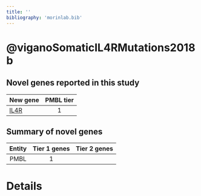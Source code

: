 ```yaml
---
title: ''
bibliography: 'morinlab.bib'
---
```


# @viganoSomaticIL4RMutations2018b
## Novel genes reported in this study

|New gene|PMBL tier|
|:-|:-:|
|[IL4R](IL4R)|1 |

## Summary of novel genes

|Entity| Tier 1 genes| Tier 2 genes|
|:-:|:-:|:-:|
|PMBL|1||

# Details

